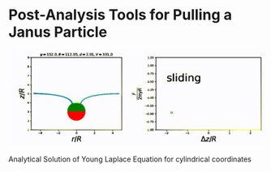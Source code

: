 # Post-Analysis Tools for Pulling a Janus Particle

![Alt Text](./janus_1.gif)

Analytical Solution of Young Laplace Equation for cylindrical coordinates


